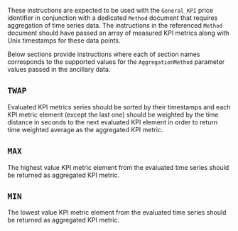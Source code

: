 These instructions are expected to be used with the `General_KPI` price identifier in conjunction with a dedicated `Method` document that requires aggregation of time series data. The instructions in the referenced `Method` document should have passed an array of measured KPI metrics along with Unix timestamps for these data points. 

Below sections provide instructions where each of section names corresponds to the supported values for the `AggregationMethod` parameter values passed in the ancillary data.

## `TWAP`

Evaluated KPI metrics series should be sorted by their timestamps and each KPI metric element (except the last one) should be weighted by the time distance in seconds to the next evaluated KPI element in order to return time weighted average as the aggregated KPI metric.

## `MAX`

The highest value KPI metric element from the evaluated time series should be returned as aggregated KPI metric.

## `MIN`

The lowest value KPI metric element from the evaluated time series should be returned as aggregated KPI metric.
